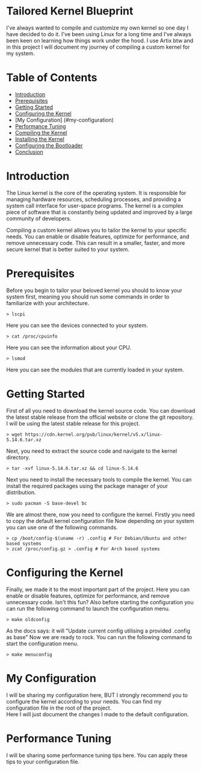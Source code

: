# Tailored Kernel Blueprint
I've always wanted to compile and customize my own kernel so one day I have
decided to do it. I've been using Linux for a long time and I've always been
keen on learning how things work under the hood. I use Artix btw and in this
project I will document my journey of compiling a custom kernel for my system.

# Table of Contents
- [Introduction](#introduction)
- [Prerequisites](#prerequisites)
- [Getting Started](#getting-started)
- [Configuring the Kernel](#configuring-the-kernel)
- [My Configuration] (#my-configuration)
- [Performance Tuning](#performance-tuning)
- [Compiling the Kernel](#compiling-the-kernel)
- [Installing the Kernel](#installing-the-kernel)
- [Configuring the Bootloader](#configuring-the-bootloader)
- [Conclusion](#conclusion)

# Introduction
The Linux kernel is the core of the operating system. It is responsible for
managing hardware resources, scheduling processes, and providing a system call
interface for user-space programs. The kernel is a complex piece of software
that is constantly being updated and improved by a large community of
developers.

Compiling a custom kernel allows you to tailor the kernel to your specific
needs. You can enable or disable features, optimize for performance, and remove
unnecessary code. This can result in a smaller, faster, and more secure kernel
that is better suited to your system.

# Prerequisites
Before you begin to tailor your beloved kernel you should to know your system
first, meaning you should run some commands in order to familiarize with your
architecture.

```
> lscpi
```
Here you can see the devices connected to your system.
```
> cat /proc/cpuinfo
```
Here you can see the information about your CPU.
```
> lsmod
```
Here you can see the modules that are currently loaded in your system.

# Getting Started
First of all you need to download the kernel source code. You can download the
latest stable release from the official website or clone the git repository.
I will be using the latest stable release for this project.
```
> wget https://cdn.kernel.org/pub/linux/kernel/v5.x/linux-5.14.6.tar.xz
```

Next, you need to extract the source code and navigate to the kernel directory.
```
> tar -xvf linux-5.14.6.tar.xz && cd linux-5.14.6
```
Next you need to install the necessary tools to compile the kernel. You can
install the required packages using the package manager of your distribution.
```
> sudo pacman -S base-devel bc
```
We are almost there, now you need to configure the kernel.
Firstly you need to copy the default kernel configuration file
Now depending on your system you can use one of the following commands.
```
> cp /boot/config-$(uname -r) .config # For Debian/Ubuntu and other based systems
> zcat /proc/config.gz > .config # For Arch based systems
```

# Configuring the Kernel
Finally, we made it to the most important part of the project. Here you can
enable or disable features, optimize for performance, and remove unnecessary
code. Isn't this fun?
Also before starting the configuration you can run the following command to
launch the configuration menu.
```
> make oldconfig
```
As the docs says: it will "Update current config utilising a provided .config
as base"
Now we are ready to rock. You can run the following command to start the
configuration menu.
```
> make menuconfig
```

# My Configuration
I will be sharing my configuration here, BUT I strongly recommend you to
configure the kernel according to your needs. You can find my configuration
file in the root of the project. <br>
Here I will just document the changes I made to the default configuration.

# Performance Tuning
I will be sharing some performance tuning tips here. You can apply these tips
to your configuration file.

